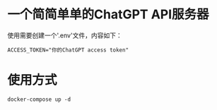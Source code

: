 # 一个简简单单的ChatGPT API服务器

使用需要创建一个'.env'文件，内容如下：
```
ACCESS_TOKEN="你的ChatGPT access token"
```

# 使用方式
```
docker-compose up -d
```